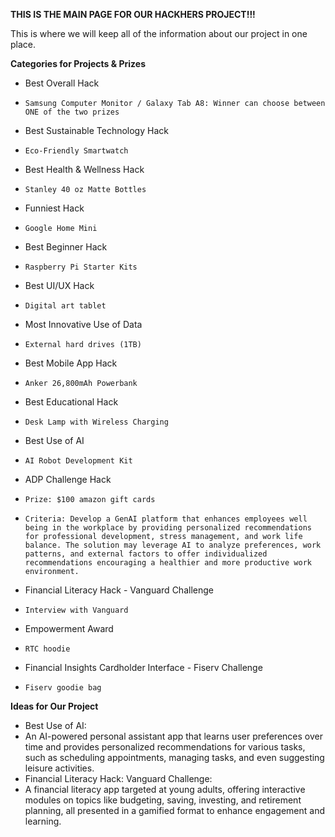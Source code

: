 **THIS IS THE MAIN PAGE FOR OUR HACKHERS PROJECT!!!**

This is where we will keep all of the information about our project in one place.

**Categories for Projects & Prizes**
*  Best Overall Hack
*     Samsung Computer Monitor / Galaxy Tab A8: Winner can choose between ONE of the two prizes

* Best Sustainable Technology Hack
*     Eco-Friendly Smartwatch

* Best Health & Wellness Hack
*     Stanley 40 oz Matte Bottles

* Funniest Hack
*     Google Home Mini

* Best Beginner Hack
*     Raspberry Pi Starter Kits

* Best UI/UX Hack
*     Digital art tablet

* Most Innovative Use of Data
*     External hard drives (1TB)

* Best Mobile App Hack
*     Anker 26,800mAh Powerbank

* Best Educational Hack
*     Desk Lamp with Wireless Charging

* Best Use of AI
*     AI Robot Development Kit

* ADP Challenge Hack
*     Prize: $100 amazon gift cards
*     Criteria: Develop a GenAI platform that enhances employees well being in the workplace by providing personalized recommendations for professional development, stress management, and work life balance. The solution may leverage AI to analyze preferences, work patterns, and external factors to offer individualized recommendations encouraging a healthier and more productive work environment.

* Financial Literacy Hack - Vanguard Challenge
*     Interview with Vanguard

* Empowerment Award
*     RTC hoodie

* Financial Insights Cardholder Interface - Fiserv Challenge
*     Fiserv goodie bag

**Ideas for Our Project**
* Best Use of AI:
*   An AI-powered personal assistant app that learns user preferences over time and provides personalized recommendations for various tasks, such as scheduling appointments, managing tasks, and even suggesting leisure activities.
* Financial Literacy Hack: Vanguard Challenge:
*   A financial literacy app targeted at young adults, offering interactive modules on topics like budgeting, saving, investing, and retirement planning, all presented in a gamified format to enhance engagement and learning.


